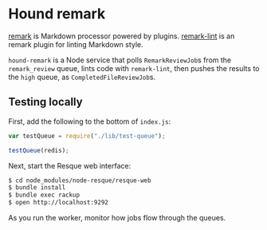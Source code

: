 # Hound remark

[remark] is Markdown processor powered by plugins. [remark-lint] is an remark
plugin for linting Markdown style.

`hound-remark` is a Node service that polls `RemarkReviewJob`s from the
`remark_review` queue, lints code with `remark-lint`, then pushes the results to
the `high` queue, as `CompletedFileReviewJob`s.

[remark]: http://remark.js.org/
[remark-lint]: https://github.com/wooorm/remark-lint

## Testing locally

First, add the following to the bottom of `index.js`:

```js
var testQueue = require("./lib/test-queue");

testQueue(redis);
```

Next, start the Resque web interface:

```bash
$ cd node_modules/node-resque/resque-web
$ bundle install
$ bundle exec rackup
$ open http://localhost:9292
```

As you run the worker, monitor how jobs flow through the queues.
